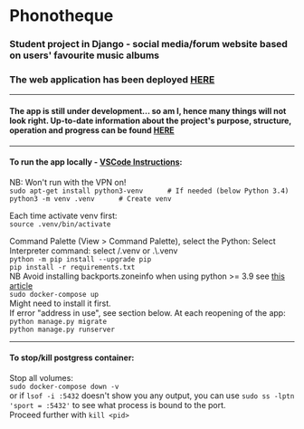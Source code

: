 # Phonotheque
### Student project in Django - social media/forum website based on users' favourite music albums

### The web application has been deployed [HERE](https://phonotheque.up.railway.app/)
---
#### The app is still under development... so am I, hence many things will not look right. Up-to-date information about the project's purpose, structure, operation and progress can be found [HERE](https://phonotheque.up.railway.app/about/)
---
#### To run the app locally - [VSCode Instructions](https://code.visualstudio.com/docs/python/tutorial-django):
NB: Won't run with the VPN on!  
`sudo apt-get install python3-venv      # If needed (below Python 3.4)`  
`python3 -m venv .venv      # Create venv`     

Each time activate venv first:  
```source .venv/bin/activate``` 

Command Palette (View > Command Palette), select the Python: Select Interpreter command: select /.venv or .\\.venv  
`python -m pip install --upgrade pip`  
`pip install -r requirements.txt`  
NB Avoid installing backports.zoneinfo when using python >= 3.9 
see [this article](https://stackoverflow.com/questions/71712258/error-could-not-build-wheels-for-backports-zoneinfo-which-is-required-to-insta)  
`sudo docker-compose up`  
Might need to install it first.  
If error "address in use", see section below.
At each reopening of the app:  
`python manage.py migrate`  
`python manage.py runserver`
***
#### To stop/kill postgress container:
Stop all volumes:  
`sudo docker-compose down -v`  
or
if `lsof -i :5432` doesn't show you any output, you can use 
`sudo ss -lptn 'sport = :5432'` to see what process is bound to the port.  
Proceed further with `kill <pid>`

	

